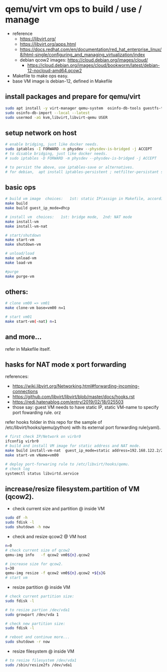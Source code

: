 # qemu/virt vm ops to build / use / manage

- reference
   - https://libvirt.org/
   - https://libvirt.org/apps.html
   - https://docs.redhat.com/en/documentation/red_hat_enterprise_linux/8/html-single/configuring_and_managing_virtualization/index
   - debian qcow2 images: https://cloud.debian.org/images/cloud/
      - https://cloud.debian.org/images/cloud/bookworm/latest/debian-12-nocloud-amd64.qcow2
- Makefile to make ops easy.
- base VM image is debian-12, defined in Makefile

## install packages and prepare for qemu/virt

```bash
sudo apt install -y virt-manager qemu-system  osinfo-db-tools guestfs-tools bridge-utils
sudo osinfo-db-import --local --latest
sudo usermod -aG kvm,libvirt,libvirt-qemu USER
```

## setup network on host

```bash
# enable bridging, just like docker needs.
sudo iptables -I FORWARD -m physdev --physdev-is-bridged -j ACCEPT
# to disable bridging, just like docker needs.
# sudo iptables -D FORWARD -m physdev --physdev-is-bridged -j ACCEPT

# to persist the above, use iptables-save or alternatives.
# for debian,  apt install iptables-persistent ; netfilter-persistant save
```

## basic ops

```bash
# build vm image  choices:   1st: static IP(assign in Makefile, according nic), or 2nd: dhcp
make build
make build guest_ip_mode=dhcp

# install vm  choices:   1st: bridge mode,  2nd: NAT mode
make install-vm
make install-vm-nat

# start/shutdown
make start-vm
make shutdown-vm

# unload/load
make unload-vm
make load-vm

#purge
make purge-vm
```

## others:

```bash
# clone vm00 => vm01
make clone-vm base=vm00 n=1

# start vm01
make start-vm(-nat) n=1
```

## and more...

refer in Makefile itself.

## hasks for NAT mode x port forwarding

references:
- https://wiki.libvirt.org/Networking.html#forwarding-incoming-connections
- https://github.com/libvirt/libvirt/blob/master/docs/hooks.rst
- https://redj.hatenablog.com/entry/2019/02/18/025503
- those say: guest VM needs to have static IP, static VM-name to specify port fowarding rule. orz

refer hooks folder in this repo for the sample of /etc/libvirt/hooks/qemu(python) with its external port forwarding rule(yaml).

```bash
# first check IP/Network on virbr0
ifconfig virbr0
# build and install VM image for static address and NAT mode.
make build install-vm-nat  guest_ip_mode=static address=192.168.122.2/24 gateway=192.168.122.1 nameservers=192.168.122.1 mac=08:00:27:00:00:00 vName=vm00
make start-vm vName=vm00

# deploy port-forwaring rule to /etc/libvirt/hooks/qemu.
# check log
systemctl status libvirtd.service
```

## increase/resize filesystem.partition of VM (qcow2).

- check current size and partition @ inside VM

```bash
sudo df -h
sudo fdisk -l
sudo shutdown -h now
```

- check and resize qcow2 @ VM host

```bash
n=0
# check current size of qcow2
qemu-img info   -f qcow2 vm0${n}.qcow2

# increase size for qcow2.
s=30
qemu-img resize -f qcow2 vm0${n}.qcow2 +${s}G
# start vm
```

- resize partition @ inside VM

```bash
# check current partition size:
sudo fdisk -l

# to resize partion /dev/vda1
sudo growpart /dev/vda 1

# check new partition size:
sudo fdisk -l

# reboot and continue more...
sudo shutdown -r now
```

- resize filesystem  @ inside VM

```bash
# to resize filesystem /dev/vda1
sudo /sbin/resize2fs /dev/vda1
```
